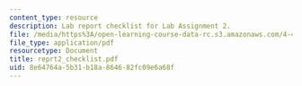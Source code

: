 ```yaml
---
content_type: resource
description: Lab report checklist for Lab Assignment 2.
file: /media/https%3A/open-learning-course-data-rc.s3.amazonaws.com/4-411-building-technology-laboratory-spring-2004/8e64764a5b31b18a864682fc09e6a68f_reprt2_checklist.pdf
file_type: application/pdf
resourcetype: Document
title: reprt2_checklist.pdf
uid: 8e64764a-5b31-b18a-8646-82fc09e6a68f
---
```

